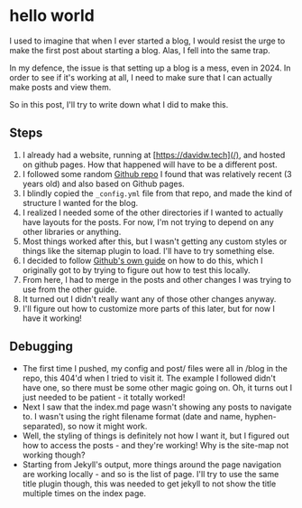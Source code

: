 hello world
=====

I used to imagine that when I ever started a blog, I would resist the urge to make the first post about starting a blog.
Alas, I fell into the same trap.

In my defence, the issue is that setting up a blog is a mess, even in 2024. 
In order to see if it's working at all, I need to make sure that I can actually make posts and view them.

So in this post, I'll try to write down what I did to make this.

## Steps
1. I already had a website, running at [https://davidw.tech](/), and hosted on github pages. 
How that happened will have to be a different post.
2. I followed some random [Github repo](https://github.com/chadbaldwin/simple-blog-bootstrap) I found that was relatively recent (3 years old) and also based on Github pages.
3. I blindly copied the `_config.yml` file from that repo, and made the kind of structure I wanted for the blog.
4. I realized I needed some of the other directories if I wanted to actually have layouts for the posts. 
For now, I'm not trying to depend on any other libraries or anything.
5. Most things worked after this, but I wasn't getting any custom styles or things like the sitemap plugin to load. I'll have to try something else.
6. I decided to follow [Github's own  guide](https://docs.github.com/en/pages/setting-up-a-github-pages-site-with-jekyll/creating-a-github-pages-site-with-jekyll) on how to do this, which I originally got to by trying to figure out how to test this locally. 
7. From here, I had to merge in the posts and other changes I was trying to use from the other guide.
8. It turned out I didn't really want any of those other changes anyway.
9. I'll figure out how to customize more parts of this later, but for now I have it working!
 
## Debugging
- The first time I pushed, my config and post/ files were all in /blog in the repo, this 404'd when I tried to visit it. The example I followed didn't have one, so there must be some other magic going on. Oh, it turns out I just needed to be patient - it totally worked!
- Next I saw that the index.md page wasn't showing any posts to navigate to. I wasn't using the right filename format (date and name, hyphen-separated), so now it might work. 
- Well, the styling of things is definitely not how I want it, but I figured out how to access the posts - and they're working! Why is the site-map not working though?
- Starting from Jekyll's output, more things around the page navigation are working locally - and so is the list of page.
I'll try to use the same title plugin though, this was needed to get jekyll to not show the title multiple times on the index page.
